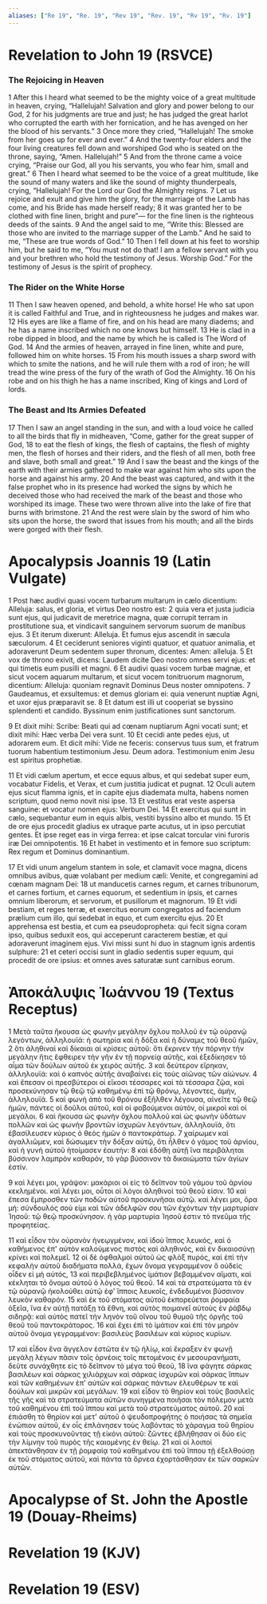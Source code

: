 ```yaml
---
aliases: ["Re 19", "Re. 19", "Rev 19", "Rev. 19", "Rv 19", "Rv. 19"]
---
```



# Revelation to John 19 (RSVCE)

### The Rejoicing in Heaven
1 After this I heard what seemed to be the mighty voice of a great multitude in heaven, crying, “Hallelujah! Salvation and glory and power belong to our God,
2 for his judgments are true and just; he has judged the great harlot who corrupted the earth with her fornication, and he has avenged on her the blood of his servants.”
3 Once more they cried, “Hallelujah! The smoke from her goes up for ever and ever.”
4 And the twenty-four elders and the four living creatures fell down and worshiped God who is seated on the throne, saying, “Amen. Hallelujah!”
5 And from the throne came a voice crying, “Praise our God, all you his servants, you who fear him, small and great.”
6 Then I heard what seemed to be the voice of a great multitude, like the sound of many waters and like the sound of mighty thunderpeals, crying, “Hallelujah! For the Lord our God the Almighty reigns.
7 Let us rejoice and exult and give him the glory, for the marriage of the Lamb has come, and his Bride has made herself ready;
8 it was granted her to be clothed with fine linen, bright and pure”— for the fine linen is the righteous deeds of the saints.
9 And the angel said to me, “Write this: Blessed are those who are invited to the marriage supper of the Lamb.” And he said to me, “These are true words of God.”
10 Then I fell down at his feet to worship him, but he said to me, “You must not do that! I am a fellow servant with you and your brethren who hold the testimony of Jesus. Worship God.” For the testimony of Jesus is the spirit of prophecy.
### The Rider on the White Horse
11 Then I saw heaven opened, and behold, a white horse! He who sat upon it is called Faithful and True, and in righteousness he judges and makes war.
12 His eyes are like a flame of fire, and on his head are many diadems; and he has a name inscribed which no one knows but himself.
13 He is clad in a robe dipped in blood, and the name by which he is called is The Word of God.
14 And the armies of heaven, arrayed in fine linen, white and pure, followed him on white horses.
15 From his mouth issues a sharp sword with which to smite the nations, and he will rule them with a rod of iron; he will tread the wine press of the fury of the wrath of God the Almighty.
16 On his robe and on his thigh he has a name inscribed, King of kings and Lord of lords.
### The Beast and Its Armies Defeated
17 Then I saw an angel standing in the sun, and with a loud voice he called to all the birds that fly in midheaven, “Come, gather for the great supper of God,
18 to eat the flesh of kings, the flesh of captains, the flesh of mighty men, the flesh of horses and their riders, and the flesh of all men, both free and slave, both small and great.”
19 And I saw the beast and the kings of the earth with their armies gathered to make war against him who sits upon the horse and against his army.
20 And the beast was captured, and with it the false prophet who in its presence had worked the signs by which he deceived those who had received the mark of the beast and those who worshiped its image. These two were thrown alive into the lake of fire that burns with brimstone.
21 And the rest were slain by the sword of him who sits upon the horse, the sword that issues from his mouth; and all the birds were gorged with their flesh.


# Apocalypsis Joannis 19 (Latin Vulgate)

1 Post hæc audivi quasi vocem turbarum multarum in cælo dicentium: Alleluja: salus, et gloria, et virtus Deo nostro est:
2 quia vera et justa judicia sunt ejus, qui judicavit de meretrice magna, quæ corrupit terram in prostitutione sua, et vindicavit sanguinem servorum suorum de manibus ejus.
3 Et iterum dixerunt: Alleluja. Et fumus ejus ascendit in sæcula sæculorum.
4 Et ceciderunt seniores viginti quatuor, et quatuor animalia, et adoraverunt Deum sedentem super thronum, dicentes: Amen: alleluja.
5 Et vox de throno exivit, dicens: Laudem dicite Deo nostro omnes servi ejus: et qui timetis eum pusilli et magni.
6 Et audivi quasi vocem turbæ magnæ, et sicut vocem aquarum multarum, et sicut vocem tonitruorum magnorum, dicentium: Alleluja: quoniam regnavit Dominus Deus noster omnipotens.
7 Gaudeamus, et exsultemus: et demus gloriam ei: quia venerunt nuptiæ Agni, et uxor ejus præparavit se.
8 Et datum est illi ut cooperiat se byssino splendenti et candido. Byssinum enim justificationes sunt sanctorum.

9 Et dixit mihi: Scribe: Beati qui ad cœnam nuptiarum Agni vocati sunt; et dixit mihi: Hæc verba Dei vera sunt.
10 Et cecidi ante pedes ejus, ut adorarem eum. Et dicit mihi: Vide ne feceris: conservus tuus sum, et fratrum tuorum habentium testimonium Jesu. Deum adora. Testimonium enim Jesu est spiritus prophetiæ.

11 Et vidi cælum apertum, et ecce equus albus, et qui sedebat super eum, vocabatur Fidelis, et Verax, et cum justitia judicat et pugnat.
12 Oculi autem ejus sicut flamma ignis, et in capite ejus diademata multa, habens nomen scriptum, quod nemo novit nisi ipse.
13 Et vestitus erat veste aspersa sanguine: et vocatur nomen ejus: Verbum Dei.
14 Et exercitus qui sunt in cælo, sequebantur eum in equis albis, vestiti byssino albo et mundo.
15 Et de ore ejus procedit gladius ex utraque parte acutus, ut in ipso percutiat gentes. Et ipse reget eas in virga ferrea: et ipse calcat torcular vini furoris iræ Dei omnipotentis.
16 Et habet in vestimento et in femore suo scriptum: Rex regum et Dominus dominantium.

17 Et vidi unum angelum stantem in sole, et clamavit voce magna, dicens omnibus avibus, quæ volabant per medium cæli: Venite, et congregamini ad cœnam magnam Dei:
18 ut manducetis carnes regum, et carnes tribunorum, et carnes fortium, et carnes equorum, et sedentium in ipsis, et carnes omnium liberorum, et servorum, et pusillorum et magnorum.
19 Et vidi bestiam, et reges terræ, et exercitus eorum congregatos ad faciendum prælium cum illo, qui sedebat in equo, et cum exercitu ejus.
20 Et apprehensa est bestia, et cum ea pseudopropheta: qui fecit signa coram ipso, quibus seduxit eos, qui acceperunt caracterem bestiæ, et qui adoraverunt imaginem ejus. Vivi missi sunt hi duo in stagnum ignis ardentis sulphure:
21 et ceteri occisi sunt in gladio sedentis super equum, qui procedit de ore ipsius: et omnes aves saturatæ sunt carnibus eorum.


# Ἀποκάλυψις Ἰωάννου 19 (Textus Receptus)

1 Μετὰ ταῦτα ἤκουσα ὡς φωνὴν μεγάλην ὄχλου πολλοῦ ἐν τῷ οὐρανῷ λεγόντων, ἁλληλουϊά: ἡ σωτηρία καὶ ἡ δόξα καὶ ἡ δύναμις τοῦ θεοῦ ἡμῶν,
2 ὅτι ἀληθιναὶ καὶ δίκαιαι αἱ κρίσεις αὐτοῦ: ὅτι ἔκρινεν τὴν πόρνην τὴν μεγάλην ἥτις ἔφθειρεν τὴν γῆν ἐν τῇ πορνείᾳ αὐτῆς, καὶ ἐξεδίκησεν τὸ αἷμα τῶν δούλων αὐτοῦ ἐκ χειρὸς αὐτῆς.
3 καὶ δεύτερον εἴρηκαν, ἁλληλουϊά: καὶ ὁ καπνὸς αὐτῆς ἀναβαίνει εἰς τοὺς αἰῶνας τῶν αἰώνων.
4 καὶ ἔπεσαν οἱ πρεσβύτεροι οἱ εἴκοσι τέσσαρες καὶ τὰ τέσσαρα ζῷα, καὶ προσεκύνησαν τῷ θεῷ τῷ καθημένῳ ἐπὶ τῷ θρόνῳ, λέγοντες, ἀμήν, ἁλληλουϊά.
5 καὶ φωνὴ ἀπὸ τοῦ θρόνου ἐξῆλθεν λέγουσα, αἰνεῖτε τῷ θεῷ ἡμῶν, πάντες οἱ δοῦλοι αὐτοῦ, καὶ οἱ φοβούμενοι αὐτόν, οἱ μικροὶ καὶ οἱ μεγάλοι.
6 καὶ ἤκουσα ὡς φωνὴν ὄχλου πολλοῦ καὶ ὡς φωνὴν ὑδάτων πολλῶν καὶ ὡς φωνὴν βροντῶν ἰσχυρῶν λεγόντων, ἁλληλουϊά, ὅτι ἐβασίλευσεν κύριος ὁ θεὸς ἡμῶν ὁ παντοκράτωρ.
7 χαίρωμεν καὶ ἀγαλλιῶμεν, καὶ δώσωμεν τὴν δόξαν αὐτῷ, ὅτι ἦλθεν ὁ γάμος τοῦ ἀρνίου, καὶ ἡ γυνὴ αὐτοῦ ἡτοίμασεν ἑαυτήν:
8 καὶ ἐδόθη αὐτῇ ἵνα περιβάληται βύσσινον λαμπρὸν καθαρόν, τὸ γὰρ βύσσινον τὰ δικαιώματα τῶν ἁγίων ἐστίν.

9 καὶ λέγει μοι, γράψον: μακάριοι οἱ εἰς τὸ δεῖπνον τοῦ γάμου τοῦ ἀρνίου κεκλημένοι. καὶ λέγει μοι, οὗτοι οἱ λόγοι ἀληθινοὶ τοῦ θεοῦ εἰσιν.
10 καὶ ἔπεσα ἔμπροσθεν τῶν ποδῶν αὐτοῦ προσκυνῆσαι αὐτῷ. καὶ λέγει μοι, ὅρα μή: σύνδουλός σού εἰμι καὶ τῶν ἀδελφῶν σου τῶν ἐχόντων τὴν μαρτυρίαν Ἰησοῦ: τῷ θεῷ προσκύνησον. ἡ γὰρ μαρτυρία Ἰησοῦ ἐστιν τὸ πνεῦμα τῆς προφητείας.

11 καὶ εἶδον τὸν οὐρανὸν ἠνεῳγμένον, καὶ ἰδοὺ ἵππος λευκός, καὶ ὁ καθήμενος ἐπ' αὐτὸν καλούμενος πιστὸς καὶ ἀληθινός, καὶ ἐν δικαιοσύνῃ κρίνει καὶ πολεμεῖ.
12 οἱ δὲ ὀφθαλμοὶ αὐτοῦ ὡς φλὸξ πυρός, καὶ ἐπὶ τὴν κεφαλὴν αὐτοῦ διαδήματα πολλά, ἔχων ὄνομα γεγραμμένον ὃ οὐδεὶς οἶδεν εἰ μὴ αὐτός,
13 καὶ περιβεβλημένος ἱμάτιον βεβαμμένον αἵματι, καὶ κέκληται τὸ ὄνομα αὐτοῦ ὁ λόγος τοῦ θεοῦ.
14 καὶ τὰ στρατεύματα τὰ ἐν τῷ οὐρανῷ ἠκολούθει αὐτῷ ἐφ' ἵπποις λευκοῖς, ἐνδεδυμένοι βύσσινον λευκὸν καθαρόν.
15 καὶ ἐκ τοῦ στόματος αὐτοῦ ἐκπορεύεται ῥομφαία ὀξεῖα, ἵνα ἐν αὐτῇ πατάξῃ τὰ ἔθνη, καὶ αὐτὸς ποιμανεῖ αὐτοὺς ἐν ῥάβδῳ σιδηρᾷ: καὶ αὐτὸς πατεῖ τὴν ληνὸν τοῦ οἴνου τοῦ θυμοῦ τῆς ὀργῆς τοῦ θεοῦ τοῦ παντοκράτορος.
16 καὶ ἔχει ἐπὶ τὸ ἱμάτιον καὶ ἐπὶ τὸν μηρὸν αὐτοῦ ὄνομα γεγραμμένον: βασιλεὺς βασιλέων καὶ κύριος κυρίων.

17 καὶ εἶδον ἕνα ἄγγελον ἑστῶτα ἐν τῷ ἡλίῳ, καὶ ἔκραξεν ἐν φωνῇ μεγάλῃ λέγων πᾶσιν τοῖς ὀρνέοις τοῖς πετομένοις ἐν μεσουρανήματι, δεῦτε συνάχθητε εἰς τὸ δεῖπνον τὸ μέγα τοῦ θεοῦ,
18 ἵνα φάγητε σάρκας βασιλέων καὶ σάρκας χιλιάρχων καὶ σάρκας ἰσχυρῶν καὶ σάρκας ἵππων καὶ τῶν καθημένων ἐπ' αὐτῶν καὶ σάρκας πάντων ἐλευθέρων τε καὶ δούλων καὶ μικρῶν καὶ μεγάλων.
19 καὶ εἶδον τὸ θηρίον καὶ τοὺς βασιλεῖς τῆς γῆς καὶ τὰ στρατεύματα αὐτῶν συνηγμένα ποιῆσαι τὸν πόλεμον μετὰ τοῦ καθημένου ἐπὶ τοῦ ἵππου καὶ μετὰ τοῦ στρατεύματος αὐτοῦ.
20 καὶ ἐπιάσθη τὸ θηρίον καὶ μετ' αὐτοῦ ὁ ψευδοπροφήτης ὁ ποιήσας τὰ σημεῖα ἐνώπιον αὐτοῦ, ἐν οἷς ἐπλάνησεν τοὺς λαβόντας τὸ χάραγμα τοῦ θηρίου καὶ τοὺς προσκυνοῦντας τῇ εἰκόνι αὐτοῦ: ζῶντες ἐβλήθησαν οἱ δύο εἰς τὴν λίμνην τοῦ πυρὸς τῆς καιομένης ἐν θείῳ.
21 καὶ οἱ λοιποὶ ἀπεκτάνθησαν ἐν τῇ ῥομφαίᾳ τοῦ καθημένου ἐπὶ τοῦ ἵππου τῇ ἐξελθούσῃ ἐκ τοῦ στόματος αὐτοῦ, καὶ πάντα τὰ ὄρνεα ἐχορτάσθησαν ἐκ τῶν σαρκῶν αὐτῶν.


# Apocalypse of St. John the Apostle 19 (Douay-Rheims)


# Revelation 19 (KJV)


# Revelation 19 (ESV)

